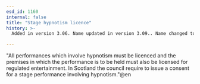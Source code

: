 ```yaml
---
esd_id: 1160
internal: false
title: "Stage hypnotism licence"
history: >-
  Added in version 3.06. Name updated in version 3.09.. Name changed to 'Stage hypnotism licence' in version 4.00.

---
```


"All performances which involve hypnotism must be licenced and the premises in which the performance is to be held must also be licensed for regulated entertainment. 
In Scotland the council require to issue a consent for a stage performance involving hypnotism."@en

